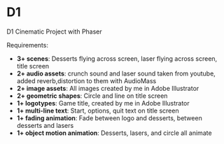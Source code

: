 # D1
D1 Cinematic Project with Phaser


Requirements:
- **3+ scenes**: Desserts flying across screen, laser flying across screen, title screen
- **2+ audio assets**: crunch sound and laser sound taken from youtube, added reverb,distortion to them with AudioMass
- **2+ image assets**: All images created by me in Adobe Illustrator
- **2+ geometric shapes**: Circle and line on title screen
- **1+ logotypes**: Game title, created by me in Adobe Illustrator
- **1+ multi-line text**: Start, options, quit text on title screen
- **1+ fading animation**: Fade between logo and desserts, between desserts and lasers
- **1+ object motion animation**: Desserts, lasers, and circle all animate